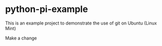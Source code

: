 # python-pi-example
This is an example project to demonstrate the use of git on Ubuntu (Linux Mint)

Make a change
